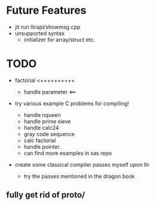 # Future Features
- jit run llirapi/showmsg.cpp
- unsupported syntax
  - initializer for array/struct etc.

# TODO
- factorial <++++++++++
  - handle parameter <==
- try various example C problems for compiling!
  - handle nqueen
  - handle prime sieve
  - handle calc24
  - gray code sequence
  - calc factorial
  - handle pointer.
  - can find more examples in sas repo

- create some classical compiler passes myself upon llir 
  - try the passes mentioned in the dragon book

## fully get rid of proto/
